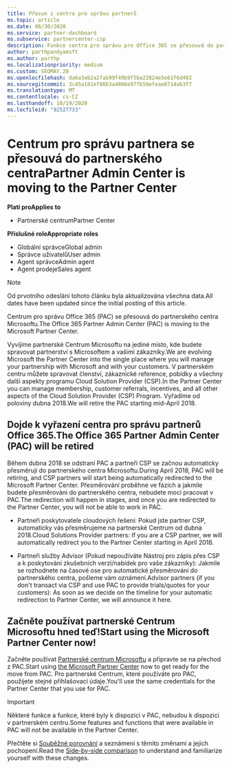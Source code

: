 ```yaml
---
title: Přesun z centra pro správu partnerů
ms.topic: article
ms.date: 06/30/2020
ms.service: partner-dashboard
ms.subservice: partnercenter-csp
description: Funkce centra pro správu pro Office 365 se přesouvá do partnerského centra. Zjistěte, co to znamená a jak se dají dělat věci v partnerském centru.
author: parthpandyamsft
ms.author: parthp
ms.localizationpriority: medium
ms.custom: SEOMAY.20
ms.openlocfilehash: da6a3ab2a2fab99f49b9f5ba22824e5e61f6d482
ms.sourcegitcommit: 3c45a181ef86b3a4866e97fb50efeae8714ab3f7
ms.translationtype: MT
ms.contentlocale: cs-CZ
ms.lasthandoff: 10/19/2020
ms.locfileid: "92527733"
---
```

# <a name="partner-admin-center-is-moving-to-the-partner-center"></a><span data-ttu-id="ce681-104">Centrum pro správu partnera se přesouvá do partnerského centra</span><span class="sxs-lookup"><span data-stu-id="ce681-104">Partner Admin Center is moving to the Partner Center</span></span>

<span data-ttu-id="ce681-105">**Platí pro**</span><span class="sxs-lookup"><span data-stu-id="ce681-105">**Applies to**</span></span>

- <span data-ttu-id="ce681-106">Partnerské centrum</span><span class="sxs-lookup"><span data-stu-id="ce681-106">Partner Center</span></span>

<span data-ttu-id="ce681-107">**Příslušné role**</span><span class="sxs-lookup"><span data-stu-id="ce681-107">**Appropriate roles**</span></span>
- <span data-ttu-id="ce681-108">Globální správce</span><span class="sxs-lookup"><span data-stu-id="ce681-108">Global admin</span></span>
- <span data-ttu-id="ce681-109">Správce uživatelů</span><span class="sxs-lookup"><span data-stu-id="ce681-109">User admin</span></span>
- <span data-ttu-id="ce681-110">Agent správce</span><span class="sxs-lookup"><span data-stu-id="ce681-110">Admin agent</span></span>
- <span data-ttu-id="ce681-111">Agent prodeje</span><span class="sxs-lookup"><span data-stu-id="ce681-111">Sales agent</span></span>

> [!NOTE]  
> <span data-ttu-id="ce681-112">Od prvotního odeslání tohoto článku byla aktualizována všechna data.</span><span class="sxs-lookup"><span data-stu-id="ce681-112">All dates have been updated since the initial posting of this article.</span></span>

<span data-ttu-id="ce681-113">Centrum pro správu Office 365 (PAC) se přesouvá do partnerského centra Microsoftu.</span><span class="sxs-lookup"><span data-stu-id="ce681-113">The Office 365 Partner Admin Center (PAC) is moving to the Microsoft Partner Center.</span></span>

<span data-ttu-id="ce681-114">Vyvíjíme partnerské Centrum Microsoftu na jediné místo, kde budete spravovat partnerství s Microsoftem a vašimi zákazníky.</span><span class="sxs-lookup"><span data-stu-id="ce681-114">We are evolving Microsoft the Partner Center into the single place where you will manage your partnership with Microsoft and with your customers.</span></span> <span data-ttu-id="ce681-115">V partnerském centru můžete spravovat členství, zákaznické reference, pobídky a všechny další aspekty programu Cloud Solution Provider (CSP).</span><span class="sxs-lookup"><span data-stu-id="ce681-115">In the Partner Center you can manage membership, customer referrals, incentives, and all other aspects of the Cloud Solution Provider (CSP) Program.</span></span> <span data-ttu-id="ce681-116">Vyřadíme od poloviny dubna 2018.</span><span class="sxs-lookup"><span data-stu-id="ce681-116">We will retire the PAC starting mid-April 2018.</span></span>

## <a name="the-office-365-partner-admin-center-pac-will-be-retired"></a><span data-ttu-id="ce681-117">Dojde k vyřazení centra pro správu partnerů Office 365.</span><span class="sxs-lookup"><span data-stu-id="ce681-117">The Office 365 Partner Admin Center (PAC) will be retired</span></span>

<span data-ttu-id="ce681-118">Během dubna 2018 se odstraní PAC a partneři CSP se začnou automaticky přesměrují do partnerského centra Microsoftu.</span><span class="sxs-lookup"><span data-stu-id="ce681-118">During April 2018, PAC will be retiring, and CSP partners will start being automatically redirected to the Microsoft Partner Center.</span></span> <span data-ttu-id="ce681-119">Přesměrování proběhne ve fázích a jakmile budete přesměrováni do partnerského centra, nebudete moci pracovat v PAC.</span><span class="sxs-lookup"><span data-stu-id="ce681-119">The redirection will happen in stages, and once you are redirected to the Partner Center, you will not be able to work in PAC.</span></span> 

- <span data-ttu-id="ce681-120">Partneři poskytovatele cloudových řešení: Pokud jste partner CSP, automaticky vás přesměrujeme na partnerské Centrum od dubna 2018.</span><span class="sxs-lookup"><span data-stu-id="ce681-120">Cloud Solutions Provider partners: If you are a CSP partner, we will automatically redirect you to the Partner Center starting in April 2018.</span></span>

- <span data-ttu-id="ce681-121">Partneři služby Advisor (Pokud nepoužíváte Nástroj pro zápis přes CSP a k poskytování zkušebních verzí/nabídek pro vaše zákazníky): Jakmile se rozhodnete na časové ose pro automatické přesměrování do partnerského centra, pošleme vám oznámení.</span><span class="sxs-lookup"><span data-stu-id="ce681-121">Advisor partners (if you don't transact via CSP and use PAC to provide trials/quotes for your customers): As soon as we decide on the timeline for your automatic redirection to Partner Center, we will announce it here.</span></span>

## <a name="start-using-the-microsoft-partner-center-now"></a><span data-ttu-id="ce681-122">Začněte používat partnerské Centrum Microsoftu hned teď!</span><span class="sxs-lookup"><span data-stu-id="ce681-122">Start using the Microsoft Partner Center now!</span></span>

<span data-ttu-id="ce681-123">Začněte používat [Partnerské centrum Microsoftu](https://partnercenter.microsoft.com/) a připravte se na přechod z PAC.</span><span class="sxs-lookup"><span data-stu-id="ce681-123">Start using [the Microsoft Partner Center](https://partnercenter.microsoft.com/) now to get ready for the move from PAC.</span></span>  <span data-ttu-id="ce681-124">Pro partnerské Centrum, které používáte pro PAC, použijete stejné přihlašovací údaje.</span><span class="sxs-lookup"><span data-stu-id="ce681-124">You'll use the same credentials for the Partner Center that you use for PAC.</span></span>

> [!IMPORTANT]  
> <span data-ttu-id="ce681-125">Některé funkce a funkce, které byly k dispozici v PAC, nebudou k dispozici v partnerském centru.</span><span class="sxs-lookup"><span data-stu-id="ce681-125">Some features and functions that were available in PAC will not be available in the Partner Center.</span></span>

 <span data-ttu-id="ce681-126">Přečtěte si [Souběžné porovnání](moving-from-pac-to-pc.md) a seznámení s těmito změnami a jejich pochopení.</span><span class="sxs-lookup"><span data-stu-id="ce681-126">Read the [Side-by-side comparison](moving-from-pac-to-pc.md) to understand and familiarize yourself with these changes.</span></span> 